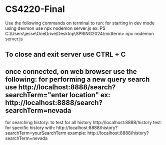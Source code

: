 # CS4220-Final

Use the following commands on terminal to run:
for starting in dev mode using devmon use npx nodemon server.js
ex: PS C:\Users\jesse\OneDrive\Desktop\SPRING2024\midterm> npx nodemon server.js

To close and exit server use CTRL + C
---------------------------------------------------------------------------------
once connected, on web browser use the following:
for performing a new query search use http://localhost:8888/search?searchTerm="enter location"
ex: http://localhost:8888/search?searchTerm=nevada
--------------------------------------------------------------------------------------------
for searching history:
to test for all history http://localhost:8888/history
test for specific history with: http://localhost:8888/history?searchTerm=yourSearchTerm 
  example: http://localhost:8888/history?searchTerm=nevada
  
